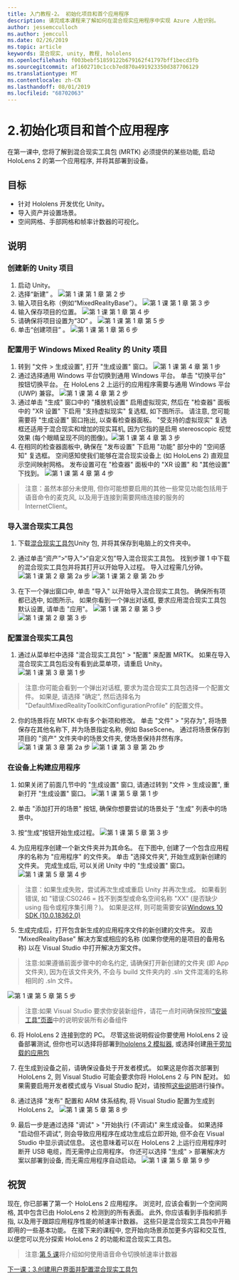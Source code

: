 ```yaml
---
title: 入门教程-2。 初始化项目和首个应用程序
description: 请完成本课程来了解如何在混合现实应用程序中实现 Azure 人脸识别。
author: jessemcculloch
ms.author: jemccull
ms.date: 02/26/2019
ms.topic: article
keywords: 混合现实, unity, 教程, hololens
ms.openlocfilehash: f003bebf51859122b679162f41797bff1becd3fb
ms.sourcegitcommit: af1602710c1ccb7ed870a491923350d387706129
ms.translationtype: MT
ms.contentlocale: zh-CN
ms.lasthandoff: 08/01/2019
ms.locfileid: "68702063"
---
```

# <a name="2-initializing-your-project-and-first-application"></a>2.初始化项目和首个应用程序

在第一课中, 您将了解到混合现实工具包 (MRTK) 必须提供的某些功能, 启动 HoloLens 2 的第一个应用程序, 并将其部署到设备。

## <a name="objectives"></a>目标

* 针对 Hololens 开发优化 Unity。
* 导入资产并设置场景。
* 空间网格、手部网格和帧率计数器的可视化。

## <a name="instructions"></a>说明

### <a name="create-new-unity-project"></a>创建新的 Unity 项目

1. 启动 Unity。
2. 选择“新建”  。
![第 1 课 第 1 章 第 2 步](images/Lesson1Chapter1Step2.JPG)
3. 输入项目名称（例如“MixedRealityBase”）。
![第 1 课 第 1 章 第 3 步](images/Lesson1Chapter1Step3.JPG)
4. 输入保存项目的位置。
![第 1 课 第 1 章 第 4 步](images/Lesson1Chapter1Step4.JPG)
5. 请确保将项目设置为“3D”  。
![第 1 课 第 1 章 第 5 步](images/Lesson1Chapter1Step5.JPG)
6. 单击“创建项目”  。
![第 1 课 第 1 章 第 6 步](images/Lesson1Chapter1Step6.JPG)

### <a name="configure-the-unity-project-for-windows-mixed-reality"></a>配置用于 Windows Mixed Reality 的 Unity 项目

1. 转到 "文件 > 生成设置", 打开 "生成设置" 窗口。
![第 1 课 第 4 章 第 1 步](images/Lesson1Chapter4Step1.JPG)
2. 通过选择通用 Windows 平台切换到通用 Windows 平台。 单击 "切换平台" 按钮切换平台。 在 HoloLens 2 上运行的应用程序需要与通用 Windows 平台 (UWP) 兼容。
![第 1 课 第 4 章 第 2 步](images/Lesson1Chapter4Step2.JPG)
3. 通过单击 "生成" 窗口中的 "播放机设置" 启用虚拟现实, 然后在 "检查器" 面板中的 "XR 设置" 下启用 "支持虚拟现实" 复选框, 如下图所示。 请注意, 您可能需要将 "生成设置" 窗口拖出, 以查看检查器面板。 "受支持的虚拟现实" 复选框还适用于混合现实和增加的现实耳机, 因为它指的是启用 stereoscopic 视觉效果 (每个眼睛呈现不同的图像)。![第 1 课 第 4 章 第 3 步](images/Lesson1Chapter4Step3.JPG)
4. 在相同的检查器面板中, 确保在 "发布设置" 下启用 "功能" 部分中的 "空间感知" 复选框。 空间感知使我们能够在混合现实设备上 (如 HoloLens 2) 直观显示空间映射网格。 发布设置可在 "检查器" 面板中的 "XR 设置" 和 "其他设置" 下找到。
![第 1 课 第 4 章 第 4 步](images/Lesson1Chapter4Step4.JPG)

> 注意：虽然本部分未使用, 但你可能想要启用的其他一些常见功能包括用于语音命令的麦克风, 以及用于连接到需要网络连接的服务的 InternetClient。

### <a name="import-the-mixed-reality-toolkit"></a>导入混合现实工具包

1. 下载[混合现实工具包](https://github.com/Microsoft/MixedRealityToolkit-Unity/releases/download/v2.0.0-RC1/Microsoft.MixedReality.Toolkit.Unity.Foundation-v2.0.0-RC1.unitypackage)Unity 包, 并将其保存到电脑上的文件夹中。

2. 通过单击“资产”>“导入”>“自定义包”导入混合现实工具包。 找到步骤 1 中下载的混合现实工具包并将其打开以开始导入过程。 导入过程需几分钟。
    ![第 1 课 第 2 章 第 2a 步](images/Lesson1Chapter2Step2a.JPG) ![第 1 课 第 2 章 第 2b 步](images/Lesson1Chapter2Step2b.JPG)

3. 在下一个弹出窗口中, 单击 "导入" 以开始导入混合现实工具包。 确保所有项都已选中, 如图所示。 如果你看到一个弹出对话框, 要求应用混合现实工具包默认设置, 请单击 "应用"。
    ![第 1 课 第 2 章 第 3 步](images/Lesson1Chapter2Step3.JPG) ![第 1 课 第 2 章 第 3 步](images/Lesson1Chapter2Step3b.JPG)

### <a name="configure-the-mixed-reality-toolkit"></a>配置混合现实工具包

1. 通过从菜单栏中选择 "混合现实工具包" > "配置" 来配置 MRTK。 如果在导入混合现实工具包后没有看到此菜单项，请重启 Unity。
  ![第 1 课 第 3 章 第 1 步](images/Lesson1Chapter3Step1.JPG)

  > 注意:你可能会看到一个弹出对话框, 要求为混合现实工具包选择一个配置文件。 如果是, 请选择 "确定", 然后选择名为 "DefaultMixedRealityToolkitConfigurationProfile" 的配置文件。

2. 你的场景将在 MRTK 中有多个新项和修改。 单击 "文件" > "另存为", 将场景保存在其他名称下, 并为场景指定名称, 例如 BaseScene。 通过将场景保存到项目的 "资产" 文件夹中的场景文件夹, 使场景保持井然有序。
  ![第 1 课 第 3 章 第 2a 步](images/Lesson1Chapter3Step2a.JPG)
  ![第 1 课 第 3 章 第 2b 步](images/Lesson1Chapter3Step2b.JPG)

### <a name="build-your-application-to-your-device"></a>在设备上构建应用程序

1. 如果关闭了前面几节中的 "生成设置" 窗口, 请通过转到 "文件 > 生成设置", 重新打开 "生成设置" 窗口。
    ![第 1 课 第 5 章 第 1 步](images/Lesson1Chapter5Step1.JPG)

2. 单击 "添加打开的场景" 按钮, 确保你想要尝试的场景处于 "生成" 列表中的场景中。

3. 按“生成”按钮开始生成过程。
    ![第 1 课 第 5 章 第 3 步](images/Lesson1Chapter5Step3.JPG)

4. 为应用程序创建一个新文件夹并为其命名。 在下图中, 创建了一个包含应用程序的名称为 "应用程序" 的文件夹。 单击 "选择文件夹", 开始生成到新创建的文件夹。 完成生成后, 可以关闭 Unity 中的 "生成设置" 窗口。 
    ![第 1 课 第 5 章 第 4 步](images/Lesson1Chapter5Step4.JPG)

  > 注意：如果生成失败，尝试再次生成或重启 Unity 并再次生成。 如果看到错误, 如 "错误:CS0246 = 找不到类型或命名空间名称 "XX" (是否缺少 using 指令或程序集引用？)。 如果是这样, 则可能需要安装[Windows 10 SDK (10.0.18362.0)](<https://developer.microsoft.com/en-us/windows/downloads/windows-10-sdk>)
  >

5. 生成完成后，打开包含新生成的应用程序文件的新创建的文件夹。 双击 "MixedRealityBase" 解决方案或相应的名称 (如果你使用的是项目的备用名称) 以在 Visual Studio 中打开解决方案文件。

  > 注意:如果遵循前面步骤中的命名约定, 请确保打开新创建的文件夹 (即 App 文件夹), 因为在该文件夹外, 不会与 build 文件夹内的 .sln 文件混淆的名称相同的 .sln 文件。 

![第 1 课 第 5 章 第 5 步](images/Lesson1Chapter5Step5.JPG)

  > 注意:如果 Visual Studio 要求你安装新组件，请花一点时间确保按照[“安装工具”页面](install-the-tools.md)中的说明安装所有必备组件

6. 将 HoloLens 2 连接到您的 PC。 尽管这些说明假设你要使用 HoloLens 2 设备部署测试, 但你也可以选择将部署到[hololens 2 模拟器](using-the-hololens-emulator.md), 或选择创建[用于旁加载的应用包](<https://docs.microsoft.com/en-us/windows/uwp/packaging/packaging-uwp-apps>)

7. 在生成到设备之前，请确保设备处于开发者模式。 如果这是你首次部署到 HoloLens 2, 则 Visual Studio 可能会要求你将 HoloLens 2 与 PIN 配对。 如果需要启用开发者模式或与 Visual Studio 配对，请按照[这些说明](https://docs.microsoft.com/en-us/windows/mixed-reality/using-visual-studio)进行操作。

8. 通过选择 "发布" 配置和 ARM 体系结构, 将 Visual Studio 配置为生成到 HoloLens 2。
    ![第 1 课 第 5 章 第 8 步](images/Lesson1Chapter5Step8.JPG)

9. 最后一步是通过选择 "调试" > "开始执行 (不调试)" 来生成设备。 如果选择 "启动但不调试", 则会导致应用程序在成功生成后立即开始, 但不会在 Visual Studio 中显示调试信息。 这也意味着可以在 HoloLens 2 上运行应用程序时断开 USB 电缆，而无需停止应用程序。 你还可以选择 "生成" > 部署解决方案以部署到设备, 而无需应用程序自动启动。
    ![第 1 课 第 5 章 第 9 步](images/Lesson1Chapter5Step9.JPG)

## <a name="congratulations"></a>祝贺

现在, 你已部署了第一个 HoloLens 2 应用程序。 浏览时, 应该会看到一个空间网格, 其中包含已由 HoloLens 2 检测到的所有表面。 此外, 你应该看到手指和抓手指, 以及用于跟踪应用程序性能的帧速率计数器。 这些只是混合现实工具包中开箱即用的一些基本功能。 在接下来的课程中, 您开始向场景添加更多内容和交互性, 以便您可以充分探索 HoloLens 2 的功能和混合现实工具包。

>注意:[第 5 课](mrlearning-base-ch5.md)将介绍如何使用语音命令切换帧速率计数器

[下一课：3.创建用户界面并配置混合现实工具包](mrlearning-base-ch2.md)
